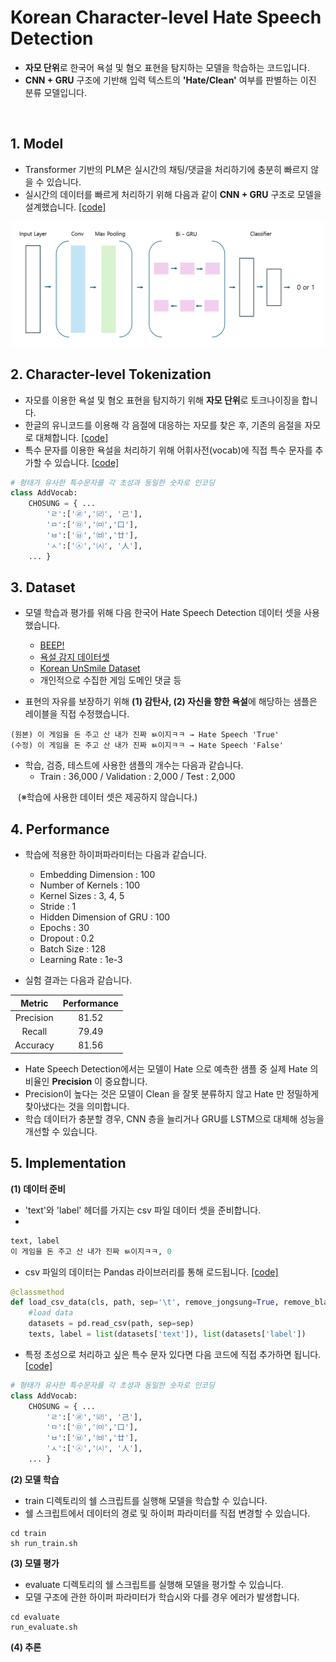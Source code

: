 # Korean Character-level Hate Speech Detection

- **자모 단위**로 한국어 욕설 및 혐오 표현을 탐지하는 모델을 학습하는 코드입니다.         
- **CNN + GRU** 구조에 기반해 입력 텍스트의 **'Hate/Clean'** 여부를 판별하는 이진 분류 모델입니다.              

&nbsp;&nbsp;&nbsp;

## 1. Model
- Transformer 기반의 PLM은 실시간의 채팅/댓글을 처리하기에 충분히 빠르지 않을 수 있습니다. 
- 실시간의 데이터를 빠르게 처리하기 위해 다음과 같이 **CNN + GRU** 구조로 모델을 설계했습니다. [\[code\]]()

<p align="center">
<img src="hate_speech_detection_model.PNG" alt="example image" width="500" height="200"/>
</p>
   
## 2. Character-level Tokenization  
- 자모를 이용한 욕설 및 혐오 표현을 탐지하기 위해 **자모 단위**로 토크나이징을 합니다.
- 한글의 유니코드를 이용해 각 음절에 대응하는 자모를 찾은 후, 기존의 음절을 자모로 대체합니다. [\[code\]]()
- 특수 문자를 이용한 욕설을 처리하기 위해 어휘사전(vocab)에 직접 특수 문자를 추가할 수 있습니다. [\[code\]]()
  

```python
# 형태가 유사한 특수문자를 각 초성과 동일한 숫자로 인코딩 
class AddVocab:
    CHOSUNG = { ...
        'ㄹ':['㉣','㈃', '己'],
        'ㅁ':['㉤','㈄','口'],
        'ㅂ':['㉥','㈅','廿'],
        'ㅅ':['㉦','㈆', '人'], 
    ... }
```

## 3. Dataset 
- 모델 학습과 평가를 위해 다음 한국어 Hate Speech Detection 데이터 셋을 사용했습니다.
  - [BEEP!](https://github.com/kocohub/korean-hate-speech)
  - [욕설 감지 데이터셋](https://github.com/2runo/Curse-detection-data)
  - [Korean UnSmile Dataset](https://github.com/smilegate-ai/korean_unsmile_dataset)
  - 개인적으로 수집한 게임 도메인 댓글 등

- 표현의 자유를 보장하기 위해 **(1) 감탄사, (2) 자신을 향한 욕설**에 해당하는 샘플은 레이블을 직접 수정했습니다.
```
(원본) 이 게임을 돈 주고 산 내가 진짜 ㅄ이지ㅋㅋ → Hate Speech 'True'
(수정) 이 게임을 돈 주고 산 내가 진짜 ㅄ이지ㅋㅋ → Hate Speech 'False'
```
- 학습, 검증, 테스트에 사용한 샘플의 개수는 다음과 같습니다.
  - Train : 36,000 / Validation : 2,000 / Test : 2,000

&nbsp;&nbsp; (※학습에 사용한 데이터 셋은 제공하지 않습니다.)

## 4. Performance
- 학습에 적용한 하이퍼파라미터는 다음과 같습니다.
  - Embedding Dimension : 100
  - Number of Kernels : 100
  - Kernel Sizes : 3, 4, 5
  - Stride : 1
  - Hidden Dimension of GRU : 100
  - Epochs : 30
  - Dropout : 0.2
  - Batch Size : 128
  - Learning Rate : 1e-3

- 실험 결과는 다음과 같습니다.

|Metric|Performance|
|:---:|:---:|
|Precision|81.52|
|Recall|79.49|
|Accuracy|81.56|

- Hate Speech Detection에서는 모델이 Hate 으로 예측한 샘플 중 실제 Hate 의 비율인 **Precision** 이 중요합니다.
- Precision이 높다는 것은 모델이 Clean 을 잘못 분류하지 않고 Hate 만 정밀하게 찾아냈다는 것을 의미합니다. 
- 학습 데이터가 충분할 경우, CNN 층을 늘리거나 GRU를 LSTM으로 대체해 성능을 개선할 수 있습니다.

## 5. Implementation

**(1) 데이터 준비**
- 'text'와 'label' 헤더를 가지는 csv 파일 데이터 셋을 준비합니다.
- 
```python
text, label
이 게임을 돈 주고 산 내가 진짜 ㅄ이지ㅋㅋ, 0
```
- csv 파일의 데이터는 Pandas 라이브러리를 통해 로드됩니다. [\[code\]]()
```python
@classmethod
def load_csv_data(cls, path, sep='\t', remove_jongsung=True, remove_blank=True):
    #load data
    datasets = pd.read_csv(path, sep=sep)
    texts, label = list(datasets['text']), list(datasets['label'])
```
- 특정 초성으로 처리하고 싶은 특수 문자 있다면 다음 코드에 직접 추가하면 됩니다. [\[code\]]()
```python
# 형태가 유사한 특수문자를 각 초성과 동일한 숫자로 인코딩 
class AddVocab:
    CHOSUNG = { ...
        'ㄹ':['㉣','㈃', '己'],
        'ㅁ':['㉤','㈄','口'],
        'ㅂ':['㉥','㈅','廿'],
        'ㅅ':['㉦','㈆', '人'], 
    ... }
```

**(2) 모델 학습**
- train 디렉토리의 쉘 스크립트를 실행해 모델을 학습할 수 있습니다.
- 쉘 스크립트에서 데이터의 경로 및 하이퍼 파라미터를 직접 변경할 수 있습니다. 
```
cd train
sh run_train.sh
```

**(3) 모델 평가**
- evaluate 디렉토리의 쉘 스크립트를 실행해 모델을 평가할 수 있습니다.
- 모델 구조에 관한 하이퍼 파라미터가 학습시와 다를 경우 에러가 발생합니다.
```
cd evaluate
run_evaluate.sh
``` 

**(4) 추론**
